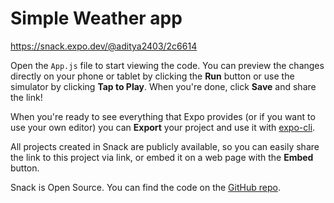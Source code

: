 # Simple Weather app

https://snack.expo.dev/@aditya2403/2c6614


Open the `App.js` file to start viewing the code. You can preview the changes directly on your phone or tablet by clicking the **Run** button or use the simulator by clicking **Tap to Play**. When you're done, click **Save** and share the link!

When you're ready to see everything that Expo provides (or if you want to use your own editor) you can **Export** your project and use it with [expo-cli](https://docs.expo.io/versions/latest/introduction/installation.html).

All projects created in Snack are publicly available, so you can easily share the link to this project via link, or embed it on a web page with the **Embed** button.


Snack is Open Source. You can find the code on the [GitHub repo](https://github.com/expo/snack-web).
